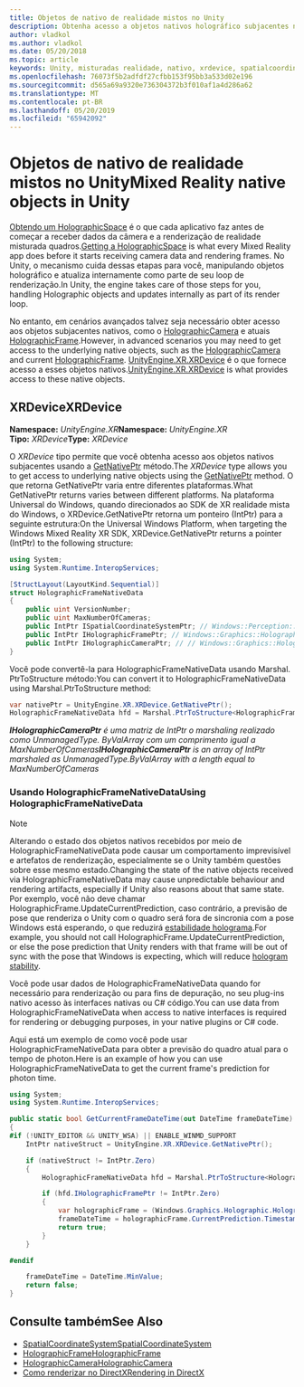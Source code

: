 ```yaml
---
title: Objetos de nativo de realidade mistos no Unity
description: Obtenha acesso a objetos nativos holográfico subjacentes no Unity.
author: vladkol
ms.author: vladkol
ms.date: 05/20/2018
ms.topic: article
keywords: Unity, misturadas realidade, nativo, xrdevice, spatialcoordinatesystem, holographicframe, holographiccamera, ispatialcoordinatesystem, iholographicframe, iholographiccamera, getnativeptr
ms.openlocfilehash: 76073f5b2adfdf27cfbb153f95bb3a533d02e196
ms.sourcegitcommit: d565a69a9320e736304372b3f010af1a4d286a62
ms.translationtype: MT
ms.contentlocale: pt-BR
ms.lasthandoff: 05/20/2019
ms.locfileid: "65942092"
---
```

# <a name="mixed-reality-native-objects-in-unity"></a><span data-ttu-id="37d19-104">Objetos de nativo de realidade mistos no Unity</span><span class="sxs-lookup"><span data-stu-id="37d19-104">Mixed Reality native objects in Unity</span></span>

<span data-ttu-id="37d19-105">[Obtendo um HolographicSpace](getting-a-holographicspace.md) é o que cada aplicativo faz antes de começar a receber dados da câmera e a renderização de realidade misturada quadros.</span><span class="sxs-lookup"><span data-stu-id="37d19-105">[Getting a HolographicSpace](getting-a-holographicspace.md) is what every Mixed Reality app does before it starts receiving camera data and rendering frames.</span></span> <span data-ttu-id="37d19-106">No Unity, o mecanismo cuida dessas etapas para você, manipulando objetos holográfico e atualiza internamente como parte de seu loop de renderização.</span><span class="sxs-lookup"><span data-stu-id="37d19-106">In Unity, the engine takes care of those steps for you, handling Holographic objects and updates internally as part of its render loop.</span></span>

<span data-ttu-id="37d19-107">No entanto, em cenários avançados talvez seja necessário obter acesso aos objetos subjacentes nativos, como o <a href="https://docs.microsoft.com/uwp/api/windows.graphics.holographic.holographiccamera" target="_blank">HolographicCamera</a> e atuais <a href="https://docs.microsoft.com/uwp/api/windows.graphics.holographic.holographicframe" target="_blank">HolographicFrame</a>.</span><span class="sxs-lookup"><span data-stu-id="37d19-107">However, in advanced scenarios you may need to get access to the underlying native objects, such as the <a href="https://docs.microsoft.com/uwp/api/windows.graphics.holographic.holographiccamera" target="_blank">HolographicCamera</a> and current <a href="https://docs.microsoft.com/uwp/api/windows.graphics.holographic.holographicframe" target="_blank">HolographicFrame</a>.</span></span> <span data-ttu-id="37d19-108"><a href="https://docs.unity3d.com/ScriptReference/XR.XRDevice.html" target="_blank">UnityEngine.XR.XRDevice</a> é o que fornece acesso a esses objetos nativos.</span><span class="sxs-lookup"><span data-stu-id="37d19-108"><a href="https://docs.unity3d.com/ScriptReference/XR.XRDevice.html" target="_blank">UnityEngine.XR.XRDevice</a> is what provides access to these native objects.</span></span>

## <a name="xrdevice"></a><span data-ttu-id="37d19-109">XRDevice</span><span class="sxs-lookup"><span data-stu-id="37d19-109">XRDevice</span></span> 

<span data-ttu-id="37d19-110">**Namespace:** *UnityEngine.XR*</span><span class="sxs-lookup"><span data-stu-id="37d19-110">**Namespace:** *UnityEngine.XR*</span></span><br>
<span data-ttu-id="37d19-111">**Tipo:** *XRDevice*</span><span class="sxs-lookup"><span data-stu-id="37d19-111">**Type:** *XRDevice*</span></span>

<span data-ttu-id="37d19-112">O *XRDevice* tipo permite que você obtenha acesso aos objetos nativos subjacentes usando a <a href="https://docs.unity3d.com/ScriptReference/XR.XRDevice.GetNativePtr.html" target="_blank">GetNativePtr</a> método.</span><span class="sxs-lookup"><span data-stu-id="37d19-112">The *XRDevice* type allows you to get access to underlying native objects using the <a href="https://docs.unity3d.com/ScriptReference/XR.XRDevice.GetNativePtr.html" target="_blank">GetNativePtr</a> method.</span></span> <span data-ttu-id="37d19-113">O que retorna GetNativePtr varia entre diferentes plataformas.</span><span class="sxs-lookup"><span data-stu-id="37d19-113">What GetNativePtr returns varies between different platforms.</span></span> <span data-ttu-id="37d19-114">Na plataforma Universal do Windows, quando direcionados ao SDK de XR realidade mista do Windows, o XRDevice.GetNativePtr retorna um ponteiro (IntPtr) para a seguinte estrutura:</span><span class="sxs-lookup"><span data-stu-id="37d19-114">On the Universal Windows Platform, when targeting the Windows Mixed Reality XR SDK, XRDevice.GetNativePtr returns a pointer (IntPtr) to the following structure:</span></span> 

```cs
using System;
using System.Runtime.InteropServices;

[StructLayout(LayoutKind.Sequential)]
struct HolographicFrameNativeData
{
    public uint VersionNumber;
    public uint MaxNumberOfCameras;
    public IntPtr ISpatialCoordinateSystemPtr; // Windows::Perception::Spatial::ISpatialCoordinateSystem
    public IntPtr IHolographicFramePtr; // Windows::Graphics::Holographic::IHolographicFrame 
    public IntPtr IHolographicCameraPtr; // // Windows::Graphics::Holographic::IHolographicCamera
}
```
<span data-ttu-id="37d19-115">Você pode convertê-la para HolographicFrameNativeData usando Marshal. PtrToStructure método:</span><span class="sxs-lookup"><span data-stu-id="37d19-115">You can convert it to HolographicFrameNativeData using Marshal.PtrToStructure method:</span></span>
```cs
var nativePtr = UnityEngine.XR.XRDevice.GetNativePtr();
HolographicFrameNativeData hfd = Marshal.PtrToStructure<HolographicFrameNativeData>(nativePtr);
```
<span data-ttu-id="37d19-116">***IHolographicCameraPtr** é uma matriz de IntPtr o marshaling realizado como UnmanagedType. ByValArray com um comprimento igual a MaxNumberOfCameras*</span><span class="sxs-lookup"><span data-stu-id="37d19-116">***IHolographicCameraPtr** is an array of IntPtr marshaled as UnmanagedType.ByValArray with a length equal to MaxNumberOfCameras*</span></span> 


### <a name="using-holographicframenativedata"></a><span data-ttu-id="37d19-117">Usando HolographicFrameNativeData</span><span class="sxs-lookup"><span data-stu-id="37d19-117">Using HolographicFrameNativeData</span></span>

> [!NOTE]
> <span data-ttu-id="37d19-118">Alterando o estado dos objetos nativos recebidos por meio de HolographicFrameNativeData pode causar um comportamento imprevisível e artefatos de renderização, especialmente se o Unity também questões sobre esse mesmo estado.</span><span class="sxs-lookup"><span data-stu-id="37d19-118">Changing the state of the native objects received via HolographicFrameNativeData may cause unpredictable behaviour and rendering artifacts, especially if Unity also reasons about that same state.</span></span>  <span data-ttu-id="37d19-119">Por exemplo, você não deve chamar HolographicFrame.UpdateCurrentPrediction, caso contrário, a previsão de pose que renderiza o Unity com o quadro será fora de sincronia com a pose Windows está esperando, o que reduzirá [estabilidade holograma](hologram-stability.md).</span><span class="sxs-lookup"><span data-stu-id="37d19-119">For example, you should not call HolographicFrame.UpdateCurrentPrediction, or else the pose prediction that Unity renders with that frame will be out of sync with the pose that Windows is expecting, which will reduce [hologram stability](hologram-stability.md).</span></span>

<span data-ttu-id="37d19-120">Você pode usar dados de HolographicFrameNativeData quando for necessário para renderização ou para fins de depuração, no seu plug-ins nativo acesso às interfaces nativas ou C# código.</span><span class="sxs-lookup"><span data-stu-id="37d19-120">You can use data from HolographicFrameNativeData when access to native interfaces is required for rendering or debugging purposes, in your native plugins or C# code.</span></span> 

<span data-ttu-id="37d19-121">Aqui está um exemplo de como você pode usar HolographicFrameNativeData para obter a previsão do quadro atual para o tempo de photon.</span><span class="sxs-lookup"><span data-stu-id="37d19-121">Here is an example of how you can use HolographicFrameNativeData to get the current frame's prediction for photon time.</span></span> 
```cs
using System;
using System.Runtime.InteropServices;

public static bool GetCurrentFrameDateTime(out DateTime frameDateTime)
{
#if (!UNITY_EDITOR && UNITY_WSA) || ENABLE_WINMD_SUPPORT
    IntPtr nativeStruct = UnityEngine.XR.XRDevice.GetNativePtr();

    if (nativeStruct != IntPtr.Zero)
    {
        HolographicFrameNativeData hfd = Marshal.PtrToStructure<HolographicFrameNativeData>(nativeStruct);

        if (hfd.IHolographicFramePtr != IntPtr.Zero)
        {
            var holographicFrame = (Windows.Graphics.Holographic.HolographicFrame)Marshal.GetObjectForIUnknown(hfd.IHolographicFramePtr);
            frameDateTime = holographicFrame.CurrentPrediction.Timestamp.TargetTime.DateTime;
            return true;
        }
    }

#endif

    frameDateTime = DateTime.MinValue;
    return false;
}

```

## <a name="see-also"></a><span data-ttu-id="37d19-122">Consulte também</span><span class="sxs-lookup"><span data-stu-id="37d19-122">See Also</span></span>
* <span data-ttu-id="37d19-123"><a href="https://docs.microsoft.com/uwp/api/windows.perception.spatial.spatialcoordinatesystem" target="_blank">SpatialCoordinateSystem</a></span><span class="sxs-lookup"><span data-stu-id="37d19-123"><a href="https://docs.microsoft.com/uwp/api/windows.perception.spatial.spatialcoordinatesystem" target="_blank">SpatialCoordinateSystem</a></span></span>
* <span data-ttu-id="37d19-124"><a href="https://docs.microsoft.com/uwp/api/windows.graphics.holographic.holographicframe" target="_blank">HolographicFrame</a></span><span class="sxs-lookup"><span data-stu-id="37d19-124"><a href="https://docs.microsoft.com/uwp/api/windows.graphics.holographic.holographicframe" target="_blank">HolographicFrame</a></span></span>
* <span data-ttu-id="37d19-125"><a href="https://docs.microsoft.com/uwp/api/windows.graphics.holographic.holographiccamera" target="_blank">HolographicCamera</a></span><span class="sxs-lookup"><span data-stu-id="37d19-125"><a href="https://docs.microsoft.com/uwp/api/windows.graphics.holographic.holographiccamera" target="_blank">HolographicCamera</a></span></span>
* [<span data-ttu-id="37d19-126">Como renderizar no DirectX</span><span class="sxs-lookup"><span data-stu-id="37d19-126">Rendering in DirectX</span></span>](rendering-in-directx.md)
